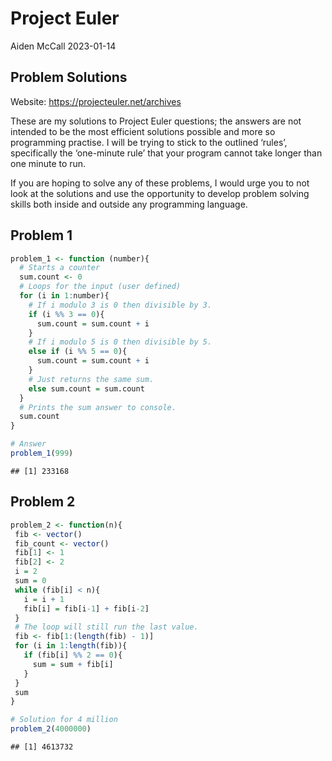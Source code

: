 Project Euler
================
Aiden McCall
2023-01-14

## Problem Solutions

Website:
https://projecteuler.net/archives

These are my solutions to Project Euler questions; the answers are not
intended to be the most efficient solutions possible and more so
programming practise. I will be trying to stick to the outlined ‘rules’,
specifically the ‘one-minute rule’ that your program cannot take longer
than one minute to run.

If you are hoping to solve any of these problems, I would urge you to
not look at the solutions and use the opportunity to develop problem
solving skills both inside and outside any programming language.

## Problem 1

``` r
problem_1 <- function (number){
  # Starts a counter
  sum.count <- 0
  # Loops for the input (user defined)
  for (i in 1:number){
    # If i modulo 3 is 0 then divisible by 3.
    if (i %% 3 == 0){
      sum.count = sum.count + i
    }
    # If i modulo 5 is 0 then divisible by 5.
    else if (i %% 5 == 0){
      sum.count = sum.count + i
    }
    # Just returns the same sum.
    else sum.count = sum.count
  }
  # Prints the sum answer to console.
  sum.count
}

# Answer
problem_1(999)
```

    ## [1] 233168

## Problem 2

``` r
problem_2 <- function(n){
 fib <- vector()
 fib_count <- vector()
 fib[1] <- 1
 fib[2] <- 2
 i = 2
 sum = 0
 while (fib[i] < n){
   i = i + 1
   fib[i] = fib[i-1] + fib[i-2]
 }
 # The loop will still run the last value.
 fib <- fib[1:(length(fib) - 1)]
 for (i in 1:length(fib)){
   if (fib[i] %% 2 == 0){
     sum = sum + fib[i] 
   }
 }
 sum
}

# Solution for 4 million
problem_2(4000000)
```

    ## [1] 4613732

